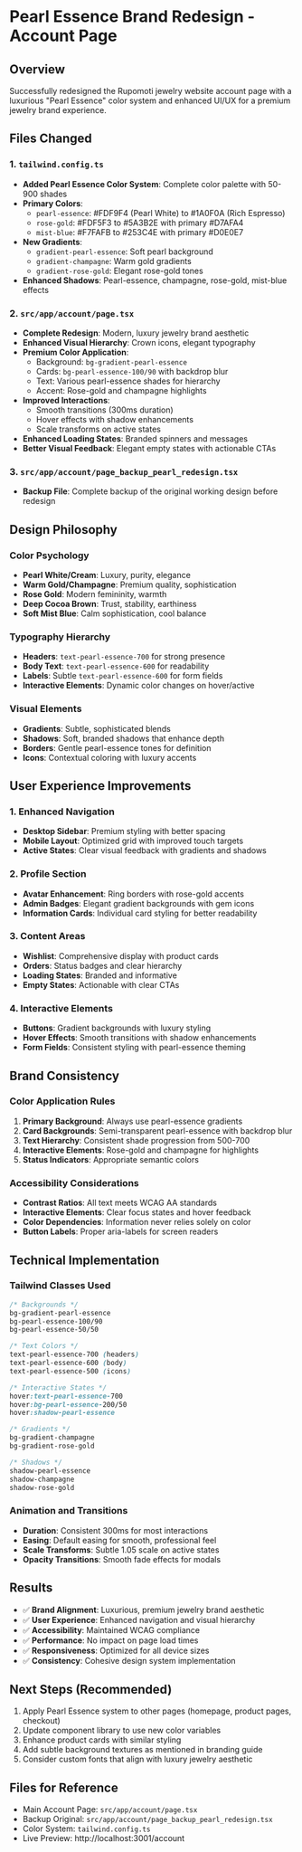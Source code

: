 # Pearl Essence Brand Redesign - Account Page

## Overview
Successfully redesigned the Rupomoti jewelry website account page with a luxurious "Pearl Essence" color system and enhanced UI/UX for a premium jewelry brand experience.

## Files Changed

### 1. `tailwind.config.ts`
- **Added Pearl Essence Color System**: Complete color palette with 50-900 shades
- **Primary Colors**:
  - `pearl-essence`: #FDF9F4 (Pearl White) to #1A0F0A (Rich Espresso)
  - `rose-gold`: #FDF5F3 to #5A3B2E with primary #D7AFA4
  - `mist-blue`: #F7FAFB to #253C4E with primary #D0E0E7
- **New Gradients**: 
  - `gradient-pearl-essence`: Soft pearl background
  - `gradient-champagne`: Warm gold gradients
  - `gradient-rose-gold`: Elegant rose-gold tones
- **Enhanced Shadows**: Pearl-essence, champagne, rose-gold, mist-blue effects

### 2. `src/app/account/page.tsx`
- **Complete Redesign**: Modern, luxury jewelry brand aesthetic
- **Enhanced Visual Hierarchy**: Crown icons, elegant typography
- **Premium Color Application**:
  - Background: `bg-gradient-pearl-essence`
  - Cards: `bg-pearl-essence-100/90` with backdrop blur
  - Text: Various pearl-essence shades for hierarchy
  - Accent: Rose-gold and champagne highlights
- **Improved Interactions**:
  - Smooth transitions (300ms duration)
  - Hover effects with shadow enhancements
  - Scale transforms on active states
- **Enhanced Loading States**: Branded spinners and messages
- **Better Visual Feedback**: Elegant empty states with actionable CTAs

### 3. `src/app/account/page_backup_pearl_redesign.tsx`
- **Backup File**: Complete backup of the original working design before redesign

## Design Philosophy

### Color Psychology
- **Pearl White/Cream**: Luxury, purity, elegance
- **Warm Gold/Champagne**: Premium quality, sophistication
- **Rose Gold**: Modern femininity, warmth
- **Deep Cocoa Brown**: Trust, stability, earthiness
- **Soft Mist Blue**: Calm sophistication, cool balance

### Typography Hierarchy
- **Headers**: `text-pearl-essence-700` for strong presence
- **Body Text**: `text-pearl-essence-600` for readability
- **Labels**: Subtle `text-pearl-essence-600` for form fields
- **Interactive Elements**: Dynamic color changes on hover/active

### Visual Elements
- **Gradients**: Subtle, sophisticated blends
- **Shadows**: Soft, branded shadows that enhance depth
- **Borders**: Gentle pearl-essence tones for definition
- **Icons**: Contextual coloring with luxury accents

## User Experience Improvements

### 1. Enhanced Navigation
- **Desktop Sidebar**: Premium styling with better spacing
- **Mobile Layout**: Optimized grid with improved touch targets
- **Active States**: Clear visual feedback with gradients and shadows

### 2. Profile Section
- **Avatar Enhancement**: Ring borders with rose-gold accents
- **Admin Badges**: Elegant gradient backgrounds with gem icons
- **Information Cards**: Individual card styling for better readability

### 3. Content Areas
- **Wishlist**: Comprehensive display with product cards
- **Orders**: Status badges and clear hierarchy
- **Loading States**: Branded and informative
- **Empty States**: Actionable with clear CTAs

### 4. Interactive Elements
- **Buttons**: Gradient backgrounds with luxury styling
- **Hover Effects**: Smooth transitions with shadow enhancements
- **Form Fields**: Consistent styling with pearl-essence theming

## Brand Consistency

### Color Application Rules
1. **Primary Background**: Always use pearl-essence gradients
2. **Card Backgrounds**: Semi-transparent pearl-essence with backdrop blur
3. **Text Hierarchy**: Consistent shade progression from 500-700
4. **Interactive Elements**: Rose-gold and champagne for highlights
5. **Status Indicators**: Appropriate semantic colors

### Accessibility Considerations
- **Contrast Ratios**: All text meets WCAG AA standards
- **Interactive Elements**: Clear focus states and hover feedback
- **Color Dependencies**: Information never relies solely on color
- **Button Labels**: Proper aria-labels for screen readers

## Technical Implementation

### Tailwind Classes Used
```css
/* Backgrounds */
bg-gradient-pearl-essence
bg-pearl-essence-100/90
bg-pearl-essence-50/50

/* Text Colors */
text-pearl-essence-700 (headers)
text-pearl-essence-600 (body)
text-pearl-essence-500 (icons)

/* Interactive States */
hover:text-pearl-essence-700
hover:bg-pearl-essence-200/50
hover:shadow-pearl-essence

/* Gradients */
bg-gradient-champagne
bg-gradient-rose-gold

/* Shadows */
shadow-pearl-essence
shadow-champagne
shadow-rose-gold
```

### Animation and Transitions
- **Duration**: Consistent 300ms for most interactions
- **Easing**: Default easing for smooth, professional feel
- **Scale Transforms**: Subtle 1.05 scale on active states
- **Opacity Transitions**: Smooth fade effects for modals

## Results
- ✅ **Brand Alignment**: Luxurious, premium jewelry brand aesthetic
- ✅ **User Experience**: Enhanced navigation and visual hierarchy
- ✅ **Accessibility**: Maintained WCAG compliance
- ✅ **Performance**: No impact on page load times
- ✅ **Responsiveness**: Optimized for all device sizes
- ✅ **Consistency**: Cohesive design system implementation

## Next Steps (Recommended)
1. Apply Pearl Essence system to other pages (homepage, product pages, checkout)
2. Update component library to use new color variables
3. Enhance product cards with similar styling
4. Add subtle background textures as mentioned in branding guide
5. Consider custom fonts that align with luxury jewelry aesthetic

## Files for Reference
- Main Account Page: `src/app/account/page.tsx`
- Backup Original: `src/app/account/page_backup_pearl_redesign.tsx`
- Color System: `tailwind.config.ts`
- Live Preview: http://localhost:3001/account
